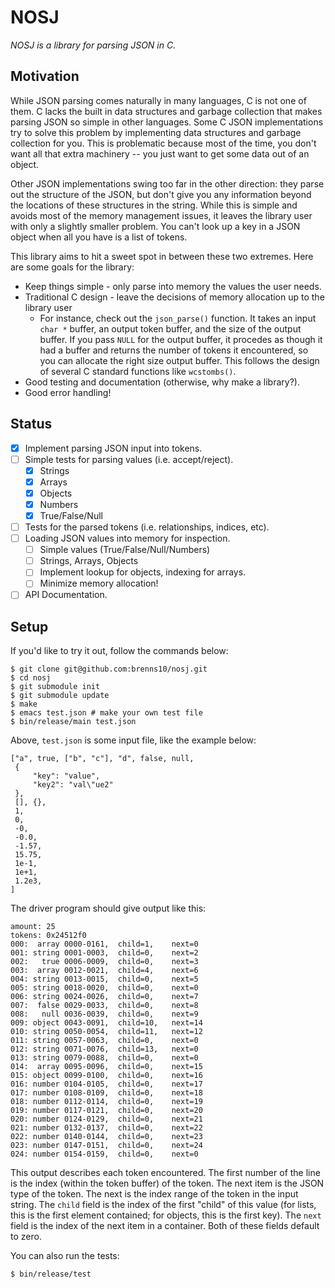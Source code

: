 NOSJ
====

*NOSJ is a library for parsing JSON in C.*

Motivation
----------

While JSON parsing comes naturally in many languages, C is not one of them.  C
lacks the built in data structures and garbage collection that makes parsing
JSON so simple in other languages.  Some C JSON implementations try to solve
this problem by implementing data structures and garbage collection for you.
This is problematic because most of the time, you don't want all that extra
machinery -- you just want to get some data out of an object.

Other JSON implementations swing too far in the other direction: they parse out
the structure of the JSON, but don't give you any information beyond the
locations of these structures in the string.  While this is simple and avoids
most of the memory management issues, it leaves the library user with only a
slightly smaller problem.  You can't look up a key in a JSON object when all you
have is a list of tokens.

This library aims to hit a sweet spot in between these two extremes.  Here are
some goals for the library:

- Keep things simple - only parse into memory the values the user needs.
- Traditional C design - leave the decisions of memory allocation up to the
  library user
    - For instance, check out the `json_parse()` function.  It takes an input
      `char *` buffer, an output token buffer, and the size of the output
      buffer.  If you pass `NULL` for the output buffer, it procedes as though
      it had a buffer and returns the number of tokens it encountered, so you
      can allocate the right size output buffer.  This follows the design of
      several C standard functions like `wcstombs()`.
- Good testing and documentation (otherwise, why make a library?).
- Good error handling!

Status
------

- [x] Implement parsing JSON input into tokens.
- [ ] Simple tests for parsing values (i.e. accept/reject).
    - [x] Strings
    - [x] Arrays
    - [x] Objects
    - [x] Numbers
    - [x] True/False/Null
- [ ] Tests for the parsed tokens (i.e. relationships, indices, etc).
- [ ] Loading JSON values into memory for inspection.
    - [ ] Simple values (True/False/Null/Numbers)
    - [ ] Strings, Arrays, Objects
    - [ ] Implement lookup for objects, indexing for arrays.
    - [ ] Minimize memory allocation!
- [ ] API Documentation.

Setup
-----

If you'd like to try it out, follow the commands below:

    $ git clone git@github.com:brenns10/nosj.git
    $ cd nosj
    $ git submodule init
    $ git submodule update
    $ make
    $ emacs test.json # make your own test file
    $ bin/release/main test.json

Above, `test.json` is some input file, like the example below:

```
["a", true, ["b", "c"], "d", false, null,
 {
     "key": "value",
     "key2": "val\"ue2"
 },
 [], {},
 1,
 0,
 -0,
 -0.0,
 -1.57,
 15.75,
 1e-1,
 1e+1,
 1.2e3,
]
```

The driver program should give output like this:

```
amount: 25
tokens: 0x24512f0
000:  array	0000-0161,	child=1,	next=0
001: string	0001-0003,	child=0,	next=2
002:   true	0006-0009,	child=0,	next=3
003:  array	0012-0021,	child=4,	next=6
004: string	0013-0015,	child=0,	next=5
005: string	0018-0020,	child=0,	next=0
006: string	0024-0026,	child=0,	next=7
007:  false	0029-0033,	child=0,	next=8
008:   null	0036-0039,	child=0,	next=9
009: object	0043-0091,	child=10,	next=14
010: string	0050-0054,	child=11,	next=12
011: string	0057-0063,	child=0,	next=0
012: string	0071-0076,	child=13,	next=0
013: string	0079-0088,	child=0,	next=0
014:  array	0095-0096,	child=0,	next=15
015: object	0099-0100,	child=0,	next=16
016: number	0104-0105,	child=0,	next=17
017: number	0108-0109,	child=0,	next=18
018: number	0112-0114,	child=0,	next=19
019: number	0117-0121,	child=0,	next=20
020: number	0124-0129,	child=0,	next=21
021: number	0132-0137,	child=0,	next=22
022: number	0140-0144,	child=0,	next=23
023: number	0147-0151,	child=0,	next=24
024: number	0154-0159,	child=0,	next=0
```

This output describes each token encountered.  The first number of the line is
the index (within the token buffer) of the token.  The next item is the JSON
type of the token.  The next is the index range of the token in the input
string.  The `child` field is the index of the first "child" of this value (for
lists, this is the first element contained; for objects, this is the first
key).  The `next` field is the index of the next item in a container.  Both of
these fields default to zero.

You can also run the tests:

    $ bin/release/test

